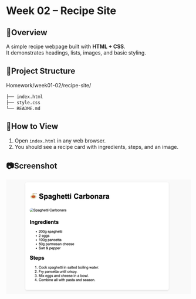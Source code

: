 # Week 02 – Recipe Site

## 🚀Overview
A simple recipe webpage built with **HTML + CSS**.  
It demonstrates headings, lists, images, and basic styling.

## 📂Project Structure
Homework/week01-02/recipe-site/
```
├── index.html
├── style.css
└── README.md
```
## 👀How to View
1. Open `index.html` in any web browser.  
2. You should see a recipe card with ingredients, steps, and an image.  

## 📷Screenshot
![Recipe Screenshot](./images/screenshot.png)